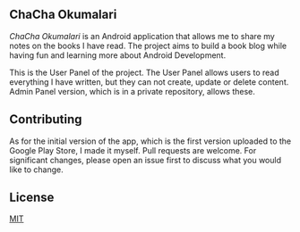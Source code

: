 ## ChaCha Okumalari

*ChaCha Okumalari* is an Android application that allows me to share my notes on the books I have read. The project aims to build a book blog while having fun and learning more about Android Development. 

This is the User Panel of the project. The User Panel allows users to read everything I have written, but they can not create, update or delete content. Admin Panel version, which is in a private repository, allows these.

## Contributing

As for the initial version of the app, which is the first version uploaded to the Google Play Store, I made it myself. Pull requests are welcome. For significant changes, please open an issue first to discuss what you would like to change.

## License
[MIT](https://choosealicense.com/licenses/mit/)
